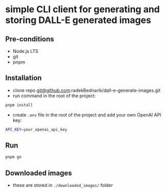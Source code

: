 # simple CLI client for generating and storing DALL-E generated images

## Pre-conditions

- Node.js LTS
- git
- pnpm

## Installation

- clone repo <git@github.com>:radekBednarik/dall-e-generate-images.git
- run command in the root of the project:

```bash
pnpm install
```

- create `.env` file in the root of the project and add your own
  OpenAI API key:

```bash
API_KEY=your_openai_api_key
```

## Run

```bash
pnpm go
```

## Downloaded images

- these are stored in `./downloaded_images/` folder
